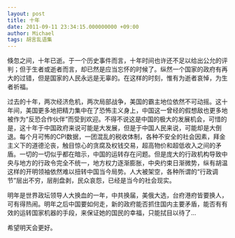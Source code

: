```yaml
---
layout: post
title: 十年
date: 2011-09-11 23:34:15.000000000 +09:00
author: Michael
tags: 胡言乱语集
---
```

倏忽之间，十年已逝。于一个历史事件而言，十年时间也许还不足以给出公允的评判；但于生者或逝者而言，却已然是应当忘怀的时候了。纵然一个国家的政府有再大的过错，但是国家的人民永远是无辜的。在这样的时刻，惟有为逝者哀悼，为生者祈福。


过去的十年，两次经济危机，两次局部战争，美国的霸主地位依然不可动摇。这十年间，美国更多地把精力集中在了恐怖主义身上，中国这一曾经的假想敌也更多地被作为“反恐合作伙伴”而受到欢迎。不得不说这是中国的极大的发展机会，可惜的是，这十年于中国政府来说可能是大发展，但是于中国人民来说，可能却是大倒退。每个月可怖的CPI数据，一团混乱的税收体制，各种不安全的社会因素，拜金主义下的道德沦丧，触目惊心的贪腐及权钱交易，超高物价和超低收入之间的矛盾。一切的一切似乎都在暗示，中国的运转存在问题。但是庞大的行政机构导致中央与地方的行政令完全不统一，地方权力逐渐膨胀，中央约束日渐微势，纵有胡温这样的开明领袖依然难以扭转中国当今局势。人大被架空，各种所谓的“行政调节”层出不穷，层削盘剥，民众哀怨，已经是当今的社会现实。


明年是世界政坛领导人大换血的一年，中共换届，美俄大选，台府港府皆要换人，可有得热闹。明年之后中国要如何走，新的政府能否抓住国内主要矛盾，能否有有效的运转国家机器的手段，来保证她的国民的幸福，只能拭目以待了...


希望明天会更好。
